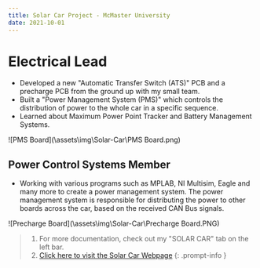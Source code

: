 ```yaml
---
title: Solar Car Project - McMaster University
date: 2021-10-01
---
```


# Electrical Lead

- Developed a new "Automatic Transfer Switch (ATS)" PCB and a precharge PCB from the ground up with my small team.  
- Built a "Power Management System (PMS)" which controls the distribution of power to the whole car in a specific sequence.   
- Learned about Maximum Power Point Tracker and Battery Management Systems.  

<!---Below is the PMS Board--->
![PMS Board](\assets\img\Solar-Car\PMS Board.png)

## Power Control Systems Member
- Working with various programs such as MPLAB, NI Multisim, Eagle and many more to create a power management system. The power management system is responsible for distributing the power to other boards across the car, based on the received CAN Bus signals.

<!---Below is the Precharge Board--->
![Precharge Board](\assets\img\Solar-Car\Precharge Board.PNG)

> 1. For more documentation, check out my "SOLAR CAR" tab on the left bar.   
> 2. [Click here to visit the Solar Car Webpage](https://www.mcmastersolarcar.com/#/)
{: .prompt-info }
